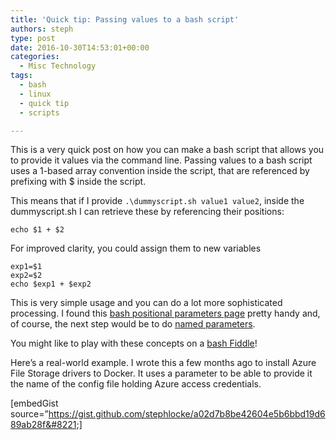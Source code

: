```yaml
---
title: 'Quick tip: Passing values to a bash script'
authors: steph
type: post
date: 2016-10-30T14:53:01+00:00
categories:
  - Misc Technology
tags:
  - bash
  - linux
  - quick tip
  - scripts

---
```

This is a very quick post on how you can make a bash script that allows you to provide it values via the command line. Passing values to a bash script uses a 1-based array convention inside the script, that are referenced by prefixing with $ inside the script.

This means that if I provide `.\dummyscript.sh value1 value2`, inside the dummyscript.sh I can retrieve these by referencing their positions:

    echo $1 + $2
    

For improved clarity, you could assign them to new variables

    exp1=$1
    exp2=$2
    echo $exp1 + $exp2
    

This is very simple usage and you can do a lot more sophisticated processing. I found this [bash positional parameters page][1] pretty handy and, of course, the next step would be to do [named parameters][2].

You might like to play with these concepts on a [bash Fiddle][3]!

<!-- more -->

Here&#8217;s a real-world example. I wrote this a few months ago to install Azure File Storage drivers to Docker. It uses a parameter to be able to provide it the name of the config file holding Azure access credentials.

[embedGist source=&#8221;https://gist.github.com/stephlocke/a02d7b8be42604e5b6bbd19d689ab28f&#8221;]

 [1]: http://wiki.bash-hackers.org/scripting/posparams
 [2]: http://wiki.bash-hackers.org/howto/getopts_tutorial
 [3]: https://www.tutorialspoint.com/execute_bash_online.php
